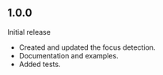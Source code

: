## 1.0.0

Initial release

- Created and updated the focus detection.
- Documentation and examples.
- Added tests.
